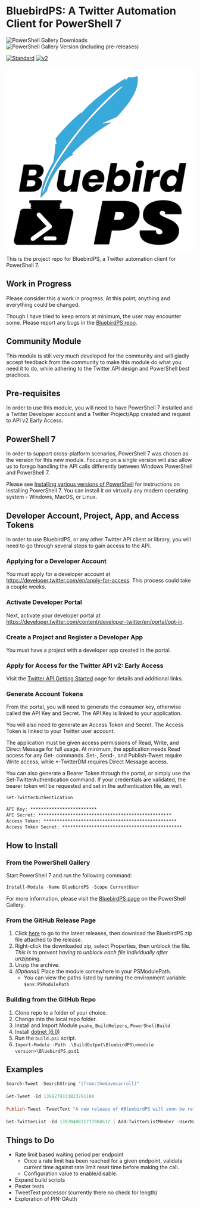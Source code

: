 # BluebirdPS: A Twitter Automation Client for PowerShell 7

![PowerShell Gallery Downloads](https://img.shields.io/powershellgallery/dt/bluebirdps?label=PowerShell%20Gallery%20Downloads&logo=PowerShell&style=for-the-badge)
![PowerShell Gallery Version (including pre-releases)](https://img.shields.io/powershellgallery/v/bluebirdps?color=blue&include_prereleases&label=PowerShell%20Gallery&logo=PowerShell&style=for-the-badge)

[![Standard](https://img.shields.io/endpoint?url=https%3A%2F%2Ftwbadges.glitch.me%2Fbadges%2Fstandard)](https://developer.twitter.com/en/docs/twitter-api)
[![v2](https://img.shields.io/endpoint?url=https%3A%2F%2Ftwbadges.glitch.me%2Fbadges%2Fv2)](https://developer.twitter.com/en/docs/twitter-api)

<img src="https://github.com/thedavecarroll/BluebirdPS/blob/main/docs/images/bluebirdps-logo.png" alt="BluebirdPS" />
This is the project repo for BluebirdPS, a Twitter automation client for PowerShell 7.

## Work in Progress

Please consider this a work in progress.
At this point, anything and everything could be changed.

Though I have tried to keep errors at minimum, the user may encounter some.
Please report any bugs in the [BluebirdPS repo](https://bit.ly/BluebirdPSBugReport).

## Community Module

This module is still very much developed for the community and will gladly accept feedback from the
community to make this module do what you need it to do, while adhering to the Twitter API design and
PowerShell best practices.

## Pre-requisites

In order to use this module, you will need to have PowerShell 7 installed and a Twitter Developer account and a Twitter Project/App created and request to API v2 Early Access.

## PowerShell 7

In order to support cross-platform scenarios, PowerShell 7 was chosen as the version for this new module.
Focusing on a single version will also allow us to forego handling the API calls differently between Windows PowerShell and PowerShell 7.

Please see [Installing various versions of PowerShell](https://docs.microsoft.com/en-us/powershell/scripting/install/installing-powershell?view=powershell-7) for instructions on installing PowerShell 7.
You can install it on virtually any modern operating system - Windows, MacOS, or Linux.

## Developer Account, Project, App, and Access Tokens

In order to use BluebirdPS, or any other Twitter API client or library, you will need to go through several steps to gain access to the API.

### Applying for a Developer Account

You must apply for a developer account at https://developer.twitter.com/en/apply-for-access.
This process could take a couple weeks.

### Activate Developer Portal

Next, activate your developer portal at https://developer.twitter.com/content/developer-twitter/en/portal/opt-in.

### Create a Project and Register a Developer App

You must have a project with a developer app created in the portal.

### Apply for Access for the Twitter API v2: Early Access

Visit the [Twitter API Getting Started](https://developer.twitter.com/en/docs/twitter-api/getting-started/about-twitter-api) page for details and additional links.

### Generate Account Tokens

From the portal, you will need to generate the consumer key, otherwise called the API Key and Secret.
The API Key is linked to your application.

You will also need to generate an Access Token and Secret.
The Access Token is linked to your Twitter user account.

The application must be given access permissions of Read, Write, and Direct Message for full usage.
At minimum, the application needs Read access for any Get- commands.
Set-, Send-, and Publish-Tweet require Write access, while *-TwitterDM requires Direct Message access.

You can also generate a Bearer Token through the portal, or simply use the Set-TwitterAuthentication command.
If your credentials are validated, the bearer token will be requested and set in the authentication file, as well.

```powershell
Set-TwitterAuthentication
```

```console
API Key: *************************
API Secret: **************************************************
Access Token: **************************************************
Access Token Secret: *********************************************
```

## How to Install

### From the PowerShell Gallery

Start PowerShell 7 and run the following command:

```powershell
Install-Module -Name BluebirdPS -Scope CurrentUser
```

For more information, please visit the [BluebirdPS page] on the PowerShell Gallery.

[BluebirdPS page]: https://bit.ly/BluebirdPS

### From the GitHub Release Page

1. Click [here] to go to the latest releases, then download the BluebirdPS.zip file attached to the release.
2. Right-click the downloaded zip, select Properties, then unblock the file.
  *This is to prevent having to unblock each file individually after unzipping.*
3. Unzip the archive.
4. *(Optional)* Place the module somewhere in your PSModulePath.
    * You can view the paths listed by running the environment variable `$env:PSModulePath`

[here]: https://github.com/thedavecarroll/BluebirdPS/tags

### Building from the GitHub Repo

1. Clone repo to a folder of your choice.
2. Change into the local repo folder.
3. Install and Import Module `psake`, `BuildHelpers`, `PowerShellBuild`
4. Install [dotnet (6.0)](https://dotnet.microsoft.com/en-us/download/dotnet)
5. Run the `build.ps1` script.
6. `Import-Module -Path .\BuildOutput\BluebirdPS\<module version>\BluebirdPS.psd1`

## Examples

```PowerShell
Search-Tweet -SearchString "(from:thedavecarroll)"

Get-Tweet -Id 1398279333823791104

Publish-Tweet -TweetText "A new release of #BluebirdPS will soon be released. BluebirdPS is #PowerShell 7 Twitter automation client. Check it out! https://bit.ly/BluebirdPS"

Get-TwitterList -Id 1397040831777984512 | Add-TwitterListMember -UserName thedavecarroll,BluebirdPS
```

## Things to Do

* Rate limit based waiting period per endpoint
  * Once a rate limit has been reached for a given endpoint, validate current time against rate limit reset time before making the call.
  * Configuration value to enable/disable.
* Expand build scripts
* Pester tests
* TweetText processor (currently there no check for length)
* Exploration of PIN-OAuth
